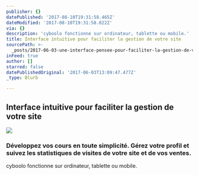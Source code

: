 ```yaml
---
publisher: {}
datePublished: '2017-08-10T19:31:58.465Z'
dateModified: '2017-08-10T19:31:58.022Z'
via: {}
description: 'cyboolo fonctionne sur ordinateur, tablette ou mobile.'
title: Interface intuitive pour faciliter la gestion de votre site
sourcePath: >-
  _posts/2017-06-03-une-interface-pensee-pour-faciliter-la-gestion-de-votre-espa.md
inFeed: true
author: []
starred: false
datePublishedOriginal: '2017-06-03T13:09:47.477Z'
_type: Blurb

---
```

## **Interface intuitive pour faciliter la gestion de votre site**
![](https://the-grid-user-content.s3-us-west-2.amazonaws.com/52f2d4f3-440c-46a4-9b2c-386828c992d6.gif)

### Développez vos cours en toute simplicité. Gérez votre profil et suivez les statistiques de visites de votre site et de vos ventes.

cyboolo fonctionne sur ordinateur, tablette ou mobile.